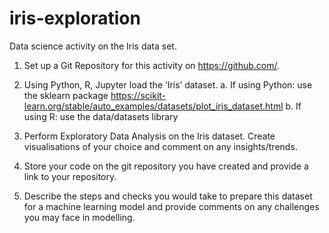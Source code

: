 # iris-exploration
Data science activity on the Iris data set.

1.	Set up a Git Repository for this activity on https://github.com/. 

2.	Using Python, R, Jupyter load the ‘Iris’ dataset. 
a.	If using Python: use the sklearn package https://scikit-learn.org/stable/auto_examples/datasets/plot_iris_dataset.html
b.	If using R: use the data/datasets library 

3.	Perform Exploratory Data Analysis on the Iris dataset. Create visualisations of your choice and comment on any insights/trends.

4.	Store your code on the git repository you have created and provide a link to your repository.

5.	Describe the steps and checks you would take to prepare this dataset for a machine learning model and provide comments on any challenges you may face in modelling.
